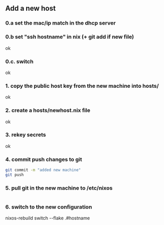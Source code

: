 ## Add a new host
### 0.a set the mac/ip match in the dhcp server
### 0.b set "ssh hostname" in nix (+ git add if new file)
ok
### 0.c. switch
ok

### 1. copy the public host key from the new machine into hosts/

ok

### 2. create a hosts/newhost.nix file

ok
### 3. rekey secrets

ok

### 4. commit push changes to git

```sh
git commit -m "added new machine"
git push
```

### 5. pull git in the new machine to /etc/nixos
```sh
```

### 6. switch to the new configuration

nixos-rebuild switch --flake .#hostname
